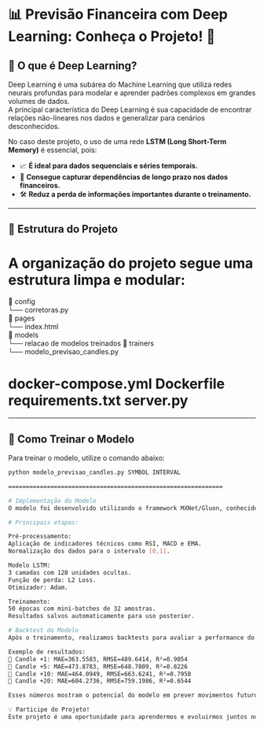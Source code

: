 # 📊 Previsão Financeira com Deep Learning: Conheça o Projeto! 🤖

## 🧠 O que é Deep Learning?
Deep Learning é uma subárea do Machine Learning que utiliza redes neurais profundas para modelar e aprender padrões complexos em grandes volumes de dados.  
A principal característica do Deep Learning é sua capacidade de encontrar relações não-lineares nos dados e generalizar para cenários desconhecidos.

No caso deste projeto, o uso de uma rede **LSTM (Long Short-Term Memory)** é essencial, pois:

- 📈 **É ideal para dados sequenciais e séries temporais.**
- 🧩 **Consegue capturar dependências de longo prazo nos dados financeiros.**
- 🛠️ **Reduz a perda de informações importantes durante o treinamento.**

---

## 📂 Estrutura do Projeto
A organização do projeto segue uma estrutura limpa e modular:
=============================================================
📂 config  
   └── corretoras.py  
📂 pages  
   └── index.html  
📂 models  
   └── relacao de modelos treinados
📂 trainers  
   └── modelo_previsao_candles.py  
   
docker-compose.yml
Dockerfile
requirements.txt
server.py
=============================================================

---

## 🔧 Como Treinar o Modelo
Para treinar o modelo, utilize o comando abaixo:

```bash
python modelo_previsao_candles.py SYMBOL INTERVAL

=============================================================

# Implementação do Modelo
O modelo foi desenvolvido utilizando o framework MXNet/Gluon, conhecido por sua eficiência e flexibilidade em aprendizado profundo.

# Principais etapas:

Pré-processamento:
Aplicação de indicadores técnicos como RSI, MACD e EMA.
Normalização dos dados para o intervalo [0,1].

Modelo LSTM:
3 camadas com 128 unidades ocultas.
Função de perda: L2 Loss.
Otimizador: Adam.

Treinamento:
50 épocas com mini-batches de 32 amostras.
Resultados salvos automaticamente para uso posterior.

# Backtest do Modelo
Após o treinamento, realizamos backtests para avaliar a performance do modelo:

Exemplo de resultados:
🔹 Candle +1: MAE=363.5583, RMSE=489.6414, R²=0.9054  
🔹 Candle +5: MAE=473.8783, RMSE=648.7809, R²=0.8226  
🔹 Candle +10: MAE=464.0949, RMSE=663.6241, R²=0.7958  
🔹 Candle +20: MAE=604.2736, RMSE=759.1986, R²=0.6544  

Esses números mostram o potencial do modelo em prever movimentos futuros no mercado financeiro, com boa precisão em horizontes mais curtos.

💡 Participe do Projeto!
Este projeto é uma oportunidade para aprendermos e evoluirmos juntos no campo da previsão financeira com inteligência artificial.
